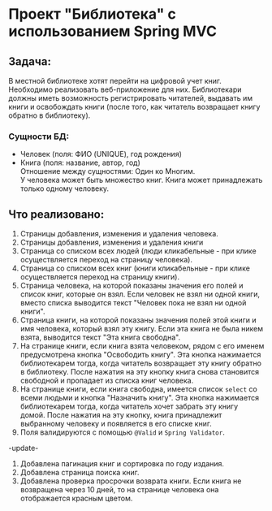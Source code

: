 # Проект "Библиотека" с использованием Spring MVC

## Задача:  
В местной библиотеке хотят перейти на цифровой учет книг. Необходимо реализовать веб-приложение для них. 
Библиотекари должны иметь возможность регистрировать читателей, выдавать им книги и освобождать книги (после того, как читатель
возвращает книгу обратно в библиотеку).

### Сущности БД:
- Человек (поля: ФИО (UNIQUE), год рождения)
- Книга (поля: название, автор, год)  
Отношение между сущностями: Один ко Многим.  
У человека может быть множество книг. Книга может принадлежать только одному человеку.

## Что реализовано:
1. Страницы добавления, изменения и удаления человека.
1. Страницы добавления, изменения и удаления книги
1. Страница со списком всех людей (люди кликабельные - при клике осуществляется
переход на страницу человека).
1. Страница со списком всех книг (книги кликабельные - при клике осуществляется
переход на страницу книги).
1. Страница человека, на которой показаны значения его полей и список книг, которые он
взял. Если человек не взял ни одной книги, вместо списка выводится текст "Человек
пока не взял ни одной книги".
1. Страница книги, на которой показаны значения полей этой книги и имя человека,
который взял эту книгу. Если эта книга не была никем взята, выводится текст "Эта
книга свободна".
1. На странице книги, если книга взята человеком, рядом с его именем предусмотрена кнопка
"Освободить книгу". Эта кнопка нажимается библиотекарем тогда, когда читатель возвращает эту книгу обратно в библиотеку. 
После нажатия на эту кнопку книга снова становится свободной и пропадает из списка книг человека.
1. На странице книги, если книга свободна, имеется список `select` со всеми людьми и кнопка "Назначить книгу". Эта кнопка нажимается библиотекарем
тогда, когда читатель хочет забрать эту книгу домой. После нажатия на эту кнопку, книга принадлежит выбранному человеку и появляется в его списке книг.
1. Поля валидируются с помощью `@Valid` и `Spring Validator`.  

-update-
1. Добавлена пагинация книг и сортировка по году издания. 
1. Добавлена страница поиска книг. 
1. Добавлена проверка просрочки возврата книги. Если книга не возвращена через 10 дней, то на странице человека она отображается красным цветом. 
